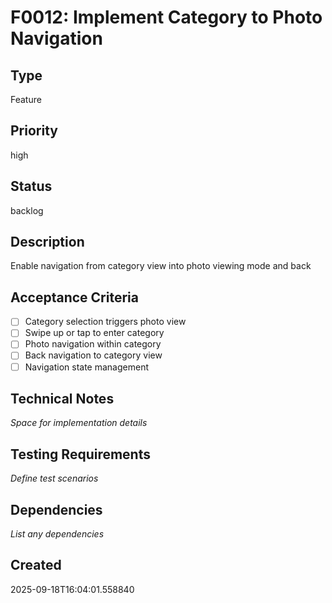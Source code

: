 # F0012: Implement Category to Photo Navigation

## Type
Feature

## Priority
high

## Status
backlog

## Description
Enable navigation from category view into photo viewing mode and back

## Acceptance Criteria
- [ ] Category selection triggers photo view
- [ ] Swipe up or tap to enter category
- [ ] Photo navigation within category
- [ ] Back navigation to category view
- [ ] Navigation state management

## Technical Notes
_Space for implementation details_

## Testing Requirements
_Define test scenarios_

## Dependencies
_List any dependencies_

## Created
2025-09-18T16:04:01.558840
